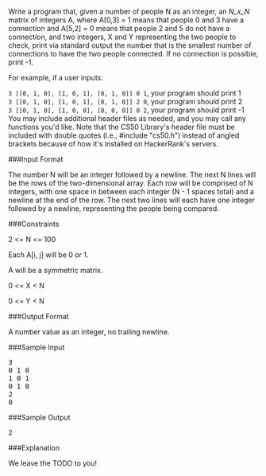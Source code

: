 Write a program that, given a number of people N as an integer, an _N_x_N_ matrix of integers A, where A[0,3] = 1 means that people 0 and 3 have a connection and A[5,2] = 0 means that people 2 and 5 do not have a connection, and two integers, X and Y representing the two people to check, print via standard output the number that is the smallest number of connections to have the two people connected. If no connection is possible, print -1.

For example, if a user inputs:

`3 [[0, 1, 0], [1, 0, 1], [0, 1, 0]] 0 1`, your program should print 1  
`3 [[0, 1, 0], [1, 0, 1], [0, 1, 0]] 2 0`, your program should print 2  
`3 [[0, 1, 0], [1, 0, 0], [0, 0, 0]] 0 2`, your program should print -1  
You may include additional header files as needed, and you may call any functions you'd like. Note that the CS50 Library's header file must be included with double quotes (i.e., #include "cs50.h") instead of angled brackets because of how it's installed on HackerRank's servers.

###Input Format

The number N will be an integer followed by a newline. The next N lines will be the rows of the two-dimensional array. Each row will be comprised of N integers, with one space in between each integer (N - 1 spaces total) and a newline at the end of the row. The next two lines will each have one integer followed by a newline, representing the people being compared.

###Constraints

2 <= N <= 100

Each A[i, j] will be 0 or 1.

A will be a symmetric matrix.

0 <= X < N

0 <= Y < N

###Output Format

A number value as an integer, no trailing newline.

###Sample Input
<pre>
3
0 1 0
1 0 1
0 1 0
2
0
</pre>

###Sample Output
<pre>
2
</pre>

###Explanation

We leave the TODO to you!
